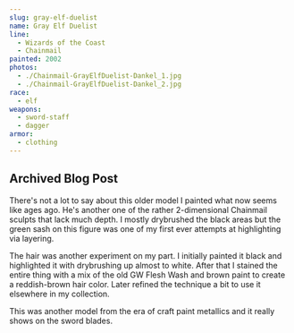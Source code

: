 ```yaml
---
slug: gray-elf-duelist
name: Gray Elf Duelist
line:
  - Wizards of the Coast
  - Chainmail
painted: 2002
photos:
  - ./Chainmail-GrayElfDuelist-Dankel_1.jpg
  - ./Chainmail-GrayElfDuelist-Dankel_2.jpg
race:
  - elf
weapons:
  - sword-staff
  - dagger
armor:
  - clothing
---
```


## Archived Blog Post

There's not a lot to say about this older model I painted what now seems like ages ago. He's another one of the rather 2-dimensional Chainmail sculpts that lack much depth. I mostly drybrushed the black areas but the green sash on this figure was one of my first ever attempts at highlighting via layering.

The hair was another experiment on my part. I initially painted it black and highlighted it with drybrushing up almost to white. After that I stained the entire thing with a mix of the old GW Flesh Wash and brown paint to create a reddish-brown hair color. Later refined the technique a bit to use it elsewhere in my collection.

This was another model from the era of craft paint metallics and it really shows on the sword blades.
